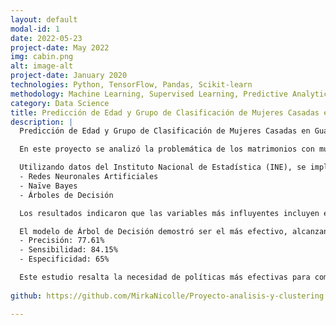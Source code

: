```yaml
---
layout: default
modal-id: 1
date: 2022-05-23
project-date: May 2022
img: cabin.png
alt: image-alt
project-date: January 2020
technologies: Python, TensorFlow, Pandas, Scikit-learn
methodology: Machine Learning, Supervised Learning, Predictive Analytics
category: Data Science
title: Predicción de Edad y Grupo de Clasificación de Mujeres Casadas en Guatemala (2011-2019)
description: |
  Predicción de Edad y Grupo de Clasificación de Mujeres Casadas en Guatemala (2011-2019)

  En este proyecto se analizó la problemática de los matrimonios con mujeres menores de edad en Guatemala, un fenómeno recurrente a pesar de las reformas legales. 

  Utilizando datos del Instituto Nacional de Estadística (INE), se implementaron modelos de aprendizaje automático como:
  - Redes Neuronales Artificiales
  - Naïve Bayes
  - Árboles de Decisión

  Los resultados indicaron que las variables más influyentes incluyen el nivel educativo, la etnia, la edad del hombre y factores geográficos.

  El modelo de Árbol de Decisión demostró ser el más efectivo, alcanzando:
  - Precisión: 77.61%
  - Sensibilidad: 84.15%
  - Especificidad: 65%

  Este estudio resalta la necesidad de políticas más efectivas para combatir este fenómeno y proporciona una herramienta predictiva para identificar áreas donde esta problemática es más prevalente.
  
github: https://github.com/MirkaNicolle/Proyecto-analisis-y-clustering

---
```

